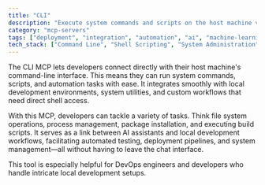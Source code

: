 ```yaml
---
title: "CLI"
description: "Execute system commands and scripts on the host machine via CLI operations."
category: "mcp-servers"
tags: ["deployment", "integration", "automation", "ai", "machine-learning", "command-line-interface", "devops", "shell-access"]
tech_stack: ["Command Line", "Shell Scripting", "System Administration", "Automation Tools", "Local Development", "File System Operations", "Process Management", "Package Installation", "Build Scripts"]
---
```


The CLI MCP lets developers connect directly with their host machine's command-line interface. This means they can run system commands, scripts, and automation tasks with ease. It integrates smoothly with local development environments, system utilities, and custom workflows that need direct shell access.

With this MCP, developers can tackle a variety of tasks. Think file system operations, process management, package installation, and executing build scripts. It serves as a link between AI assistants and local development workflows, facilitating automated testing, deployment pipelines, and system management—all without having to leave the chat interface.

This tool is especially helpful for DevOps engineers and developers who handle intricate local development setups.